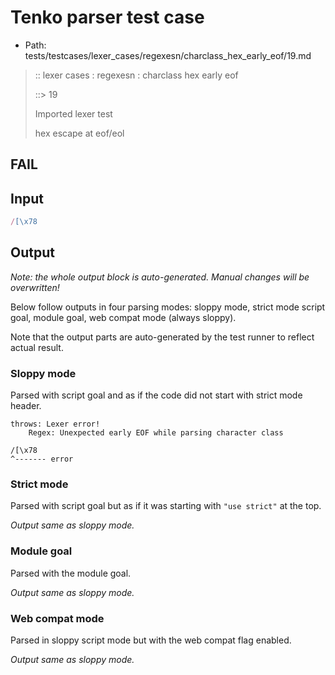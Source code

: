 # Tenko parser test case

- Path: tests/testcases/lexer_cases/regexesn/charclass_hex_early_eof/19.md

> :: lexer cases : regexesn : charclass hex early eof
>
> ::> 19
>
> Imported lexer test
>
> hex escape at eof/eol

## FAIL

## Input

`````js
/[\x78
`````

## Output

_Note: the whole output block is auto-generated. Manual changes will be overwritten!_

Below follow outputs in four parsing modes: sloppy mode, strict mode script goal, module goal, web compat mode (always sloppy).

Note that the output parts are auto-generated by the test runner to reflect actual result.

### Sloppy mode

Parsed with script goal and as if the code did not start with strict mode header.

`````
throws: Lexer error!
    Regex: Unexpected early EOF while parsing character class

/[\x78
^------- error
`````

### Strict mode

Parsed with script goal but as if it was starting with `"use strict"` at the top.

_Output same as sloppy mode._

### Module goal

Parsed with the module goal.

_Output same as sloppy mode._

### Web compat mode

Parsed in sloppy script mode but with the web compat flag enabled.

_Output same as sloppy mode._
